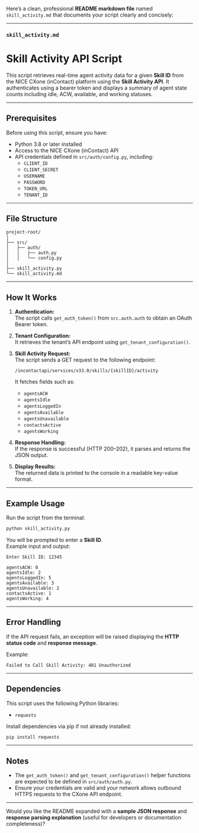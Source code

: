 Here’s a clean, professional **README markdown file** named `skill_activity.md` that documents your script clearly and concisely:  

***

### `skill_activity.md`

# Skill Activity API Script

This script retrieves real-time agent activity data for a given **Skill ID** from the NICE CXone (inContact) platform using the **Skill Activity API**. It authenticates using a bearer token and displays a summary of agent state counts including idle, ACW, available, and working statuses.

***

## Prerequisites

Before using this script, ensure you have:

- Python 3.8 or later installed  
- Access to the NICE CXone (inContact) API  
- API credentials defined in `src/auth/config.py`, including:
  - `CLIENT_ID`
  - `CLIENT_SECRET`
  - `USERNAME`
  - `PASSWORD`
  - `TOKEN_URL`
  - `TENANT_ID`

***

## File Structure

```
project-root/
│
├── src/
│   ├── auth/
│   │   ├── auth.py
│   │   └── config.py
│
├── skill_activity.py
└── skill_activity.md
```

***

## How It Works

1. **Authentication:**  
   The script calls `get_auth_token()` from `src.auth.auth` to obtain an OAuth Bearer token.

2. **Tenant Configuration:**  
   It retrieves the tenant’s API endpoint using `get_tenant_configuration()`.

3. **Skill Activity Request:**  
   The script sends a GET request to the following endpoint:  
   ```
   /incontactapi/services/v33.0/skills/{skillID}/activity
   ```
   It fetches fields such as:
   - `agentsACW`
   - `agentsIdle`
   - `agentsLoggedIn`
   - `agentsAvailable`
   - `agentsUnavailable`
   - `contactsActive`
   - `agentsWorking`

4. **Response Handling:**  
   If the response is successful (HTTP 200–202), it parses and returns the JSON output.

5. **Display Results:**  
   The returned data is printed to the console in a readable key-value format.

***

## Example Usage

Run the script from the terminal:

```bash
python skill_activity.py
```

You will be prompted to enter a **Skill ID**.  
Example input and output:

```
Enter Skill ID: 12345

agentsACW: 0
agentsIdle: 2
agentsLoggedIn: 5
agentsAvailable: 3
agentsUnavailable: 2
contactsActive: 1
agentsWorking: 4
```

***

## Error Handling

If the API request fails, an exception will be raised displaying the **HTTP status code** and **response message**.

Example:
```
Failed to Call Skill Activity: 401 Unauthorized
```

***

## Dependencies

This script uses the following Python libraries:
- `requests`

Install dependencies via pip if not already installed:

```bash
pip install requests
```

***

## Notes

- The `get_auth_token()` and `get_tenant_configuration()` helper functions are expected to be defined in `src/auth/auth.py`.
- Ensure your credentials are valid and your network allows outbound HTTPS requests to the CXone API endpoint.

***

Would you like the README expanded with a **sample JSON response** and **response parsing explanation** (useful for developers or documentation completeness)?